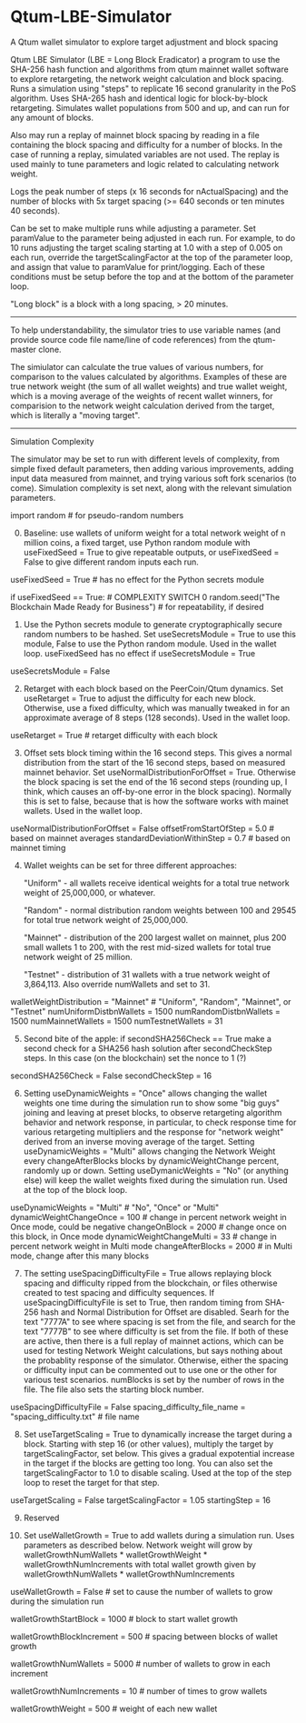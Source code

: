 # Qtum-LBE-Simulator

A Qtum wallet simulator to explore target adjustment and block spacing

Qtum LBE Simulator (LBE = Long Block Eradicator) a program to use the SHA-256
hash function and algorithms from qtum mainnet
wallet software to explore retargeting, the network weight calculation and block spacing.
Runs a simulation using "steps" to replicate 16 second granularity in the PoS algorithm.
Uses SHA-265 hash and identical logic for block-by-block retargeting. Simulates wallet 
populations from 500 and up, and can run for any amount of blocks.

Also may run a replay of mainnet block spacing by reading in a file containing
the block spacing and difficulty for a number of blocks. In the case of running
a replay, simulated variables are not used. The replay is used mainly to tune
parameters and logic related to calculating network weight.

Logs the peak number of steps (x 16 seconds for nActualSpacing) and the number
of blocks with 5x target spacing (>= 640 seconds or ten minutes 40 seconds).

Can be set to make multiple runs while adjusting a parameter. Set paramValue to
the parameter being adjusted in each run. For example, to do 10 runs adjusting
the target scaling starting at 1.0 with a step of 0.005 on each run, override
the targetScalingFactor at the top of the parameter loop, and assign that value
to paramValue for print/logging. Each of these conditions must be setup before the top
and at the bottom of the parameter loop. 

"Long block" is a block with a long spacing, > 20 minutes.

- - - - - - - - - - - - - - - - - - - - - - - - - - - - - - - - - - - - -

To help understandability, the simulator tries to use variable names (and provide
source code file name/line of code references) from the qtum-master clone.

The simiulator can calculate the true values of various numbers, for comparison
to the values calculated by algorithms. Examples of these are true network weight
(the sum of all wallet weights) and true wallet weight, which is a moving
average of the weights of recent wallet winners, for comparision to the
network weight calculation derived from the target, which is literally a
"moving target".

- - - - - - - - - - - - - - - - - - - - - - - - - - - - - - - - - - - - - - 

Simulation Complexity

The simulator may be set to run with different levels of complexity, from
simple fixed default parameters, then adding various improvements, adding 
input data measured from mainnet, and trying various soft fork scenarios
(to come). Simulation complexity is set next, along with the relevant
simulation parameters.

import random                           # for pseudo-random numbers

0. Baseline: use wallets of uniform weight for a total network weight of
   n million coins, a fixed target, use Python random module with
   useFixedSeed = True to give repeatable outputs, or useFixedSeed = False
   to give different random inputs each run.

useFixedSeed = True  # has no effect for the Python secrets module

if useFixedSeed == True:                                  # COMPLEXITY SWITCH 0
    random.seed("The Blockchain Made Ready for Business") # for repeatability, if desired

1. Use the Python secrets module to generate cryptographically secure random numbers
   to be hashed. Set useSecretsModule = True to use this module, False to use the Python
   random module. Used in the wallet loop. useFixedSeed has no effect if
   useSecretsModule = True

useSecretsModule = False

2. Retarget with each block based on the PeerCoin/Qtum dynamics. Set
   useRetarget = True to adjust the difficulty for each new block.
   Otherwise, use a fixed difficulty, which was manually tweaked in for
   an approximate average of 8 steps (128 seconds). Used in the wallet
   loop.

useRetarget = True    # retarget difficulty with each block

3. Offset sets block timing within the 16 second steps.  This gives a
   normal distribution from the start of the 16 second steps,
   based on measured mainnet behavior. Set useNormalDistributionForOffset = True.
   Otherwise the block spacing is set the end of the 16 second steps (rounding up,
   I think, which causes an off-by-one error in the block spacing). Normally this is
   set to false, because that is how the software works with mainet wallets.
   Used in the wallet loop.

useNormalDistributionForOffset = False
offsetFromStartOfStep = 5.0          # based on mainnet averages
standardDeviationWithinStep = 0.7    # based on mainnet timing

4. Wallet weights can be set for three different approaches:

   "Uniform" - all wallets receive identical weights for a total true network
       weight of 25,000,000, or whatever.

   "Random" - normal distribution random weights between 100 and 29545 for
       total true network weight of 25,000,000.

   "Mainnet" - distribution of the 200 largest wallet on mainnet, plus
        200 small wallets 1 to 200, with the rest mid-sized wallets for
        total true network weight of 25 million.

   "Testnet" - distribution of 31 wallets with a true network weight of 3,864,113.
        Also override numWallets and set to 31.

walletWeightDistribution = "Mainnet"  # "Uniform", "Random", "Mainnet", or "Testnet"
numUniformDistbnWallets = 1500
numRandomDistbnWallets = 1500
numMainnetWallets = 1500
numTestnetWallets = 31

5. Second bite of the apple: if secondSHA256Check == True make a second check for
   a SHA256 hash solution after secondCheckStep steps. In this case (on the blockchain)
   set the nonce to 1 (?)

secondSHA256Check = False
secondCheckStep = 16

6. Setting useDynamicWeights = "Once" allows changing the wallet
   weights one time during the simulation run to show some "big guys" joining and leaving
   at preset blocks, to observe retargeting algorithm behavior and network response,
   in particular, to check response time for various retargeting multipliers and
   the response for "network weight" derived from an inverse moving average of the
   target. Setting useDynamicWeights = "Multi" allows changing the Network Weight
   every changeAfterBlocks blocks by dynamicWeightChange percent, randomly up or down.
   Setting useDymanicWeights = "No" (or anything else) will keep the
   wallet weights fixed during the simulation run. Used at the top of the block loop.

useDynamicWeights = "Multi"     # "No", "Once" or "Multi"
dynamicWeightChangeOnce = 100   # change in percent network weight in Once mode, could be negative
changeOnBlock = 2000            # change once on this block, in Once mode
dynamicWeightChangeMulti = 33   # change in percent network weight in Multi mode
changeAfterBlocks = 2000        # in Multi mode, change after this many blocks

7. The setting useSpacingDifficultyFile = True allows replaying block spacing and
  difficulty ripped from the blockchain, or files otherwise created to test
  spacing and difficulty sequences.
  If useSpacingDifficultyFile is set to True, then random timing from SHA-256 hash and
  Normal Distribution for Offset are disabled. Searh for the text "7777A" to see where
  spacing is set from the file, and search for the text "7777B" to see where difficulty
  is set from the file. If both of these are active, then there is a full replay of mainnet
  actions, which can be used for testing Network Weight calculations, but says nothing about
  the probablity response of the simulator. Otherwise, either the spacing or difficulty
  input can be commented out to use one or the other for various test scenarios. numBlocks is
  set by the number of rows in the file. The file also sets the starting block number.

useSpacingDifficultyFile = False
spacing_difficulty_file_name = "spacing_difficulty.txt"       # file name

8. Set useTargetScaling = True to dynamically increase the target during a block.
   Starting with step 16 (or other values), multiply the target by targetScalingFactor,
   set below. This gives a gradual expotential increase in the target if the blocks are
   getting too long. You can also set the targetScalingFactor to 1.0 to disable scaling.
   Used at the top of the step loop to reset the target for that step.

useTargetScaling = False
targetScalingFactor = 1.05
startingStep = 16

9. Reserved

10. Set useWalletGrowth = True to add wallets during a simulation run.
   Uses parameters as described below. Network weight will grow by
   walletGrowthNumWallets * walletGrowthWeight * walletGrowthNumIncrements 
   with total wallet growth given by walletGrowthNumWallets * walletGrowthNumIncrements

useWalletGrowth = False            # set to cause the number of wallets to grow during the simulation run

walletGrowthStartBlock = 1000      # block to start wallet growth

walletGrowthBlockIncrement = 500   # spacing between blocks of wallet growth

walletGrowthNumWallets = 5000      # number of wallets to grow in each increment

walletGrowthNumIncrements = 10     # number of times to grow wallets

walletGrowthWeight = 500           # weight of each new wallet

